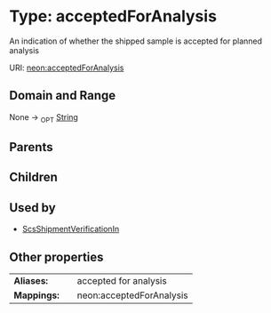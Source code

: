 
# Type: acceptedForAnalysis


An indication of whether the shipped sample is accepted for planned analysis

URI: [neon:acceptedForAnalysis](https://data.neonscience.org/acceptedForAnalysis)


## Domain and Range

None ->  <sub>OPT</sub> [String](types/String.md)

## Parents


## Children


## Used by

 * [ScsShipmentVerificationIn](ScsShipmentVerificationIn.md)

## Other properties

|  |  |  |
| --- | --- | --- |
| **Aliases:** | | accepted for analysis |
| **Mappings:** | | neon:acceptedForAnalysis |

